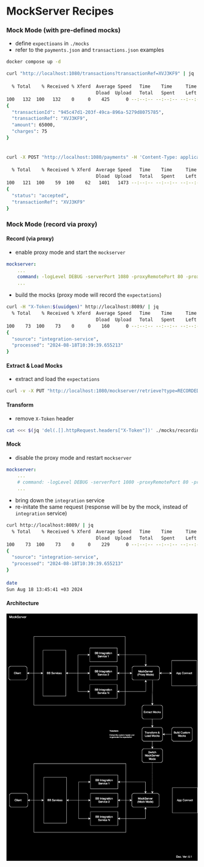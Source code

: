 # MockServer Recipes

### Mock Mode (with pre-defined mocks)

- define `expectioans` in `./mocks`
- refer to the `payments.json` and `transactions.json` examples


```bash
docker compose up -d
```

```bash
curl "http://localhost:1080/transactions?transactionRef=XVJ3KF9" | jq

  % Total    % Received % Xferd  Average Speed   Time    Time     Time  Current
                                 Dload  Upload   Total   Spent    Left  Speed
100   132  100   132    0     0    425      0 --:--:-- --:--:-- --:--:--   425
{
  "transactionId": "945c47d1-203f-49ca-896a-5279d8075785",
  "transactionRef": "XVJ3KF9",
  "amount": 65000,
  "charges": 75
}


curl -X POST "http://localhost:1080/payments" -H 'Content-Type: application/json' -d '{"counterpartyIBAN": "CH8089144265645434356", "amount": 15000}' | jq

  % Total    % Received % Xferd  Average Speed   Time    Time     Time  Current
                                 Dload  Upload   Total   Spent    Left  Speed
100   121  100    59  100    62   1401   1473 --:--:-- --:--:-- --:--:--  2880
{
  "status": "accepted",
  "transactionRef": "XVJ3KF9"
}
```

### Mock Mode (record via proxy)

#### Record (via proxy)

- enable proxy mode and start the `mockserver`
```yaml
mockserver:
    ...
    command: -logLevel DEBUG -serverPort 1080 -proxyRemotePort 80 -proxyRemoteHost integration
    ...
```

- build the mocks (proxy mode will record the `expectations`)

```bash
curl -H "X-Token:$(uuidgen)" http://localhost:8089/ | jq
  % Total    % Received % Xferd  Average Speed   Time    Time     Time  Current
                                 Dload  Upload   Total   Spent    Left  Speed
100    73  100    73    0     0    160      0 --:--:-- --:--:-- --:--:--   159
{
  "source": "integration-service",
  "processed": "2024-08-18T10:39:39.655213"
}
```

#### Extract & Load Mocks

- extract and load the `expectations`
```bash
curl -v -X PUT "http://localhost:1080/mockserver/retrieve?type=RECORDED_EXPECTATIONS&format=JSON" -o ./mocks/recording.json
```

#### Transform
- remove `X-Token` header
```bash
cat <<< $(jq 'del(.[].httpRequest.headers["X-Token"])' ./mocks/recording.json) > ./mocks/recording.json

```

#### Mock

- disable the proxy mode and restart `mockserver`
```yaml
mockserver:
    ...
    # command: -logLevel DEBUG -serverPort 1080 -proxyRemotePort 80 -proxyRemoteHost integration
    ...
```
- bring down the `integration` service
- re-initate the same request (response will be by the mock, instead of `integration` service)

```bash
curl http://localhost:8089/ | jq
  % Total    % Received % Xferd  Average Speed   Time    Time     Time  Current
                                 Dload  Upload   Total   Spent    Left  Speed
100    73  100    73    0     0    229      0 --:--:-- --:--:-- --:--:--   229
{
  "source": "integration-service",
  "processed": "2024-08-18T10:39:39.655213"
}

date
Sun Aug 18 13:45:41 +03 2024
```

#### Architecture

![mock-server-architecture](mockserver-architecture.svg)
